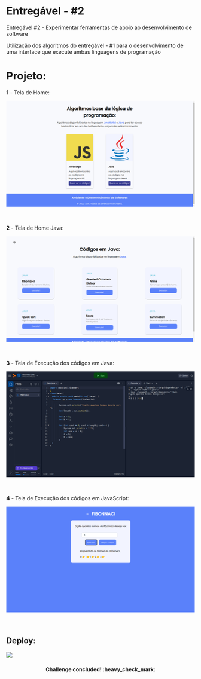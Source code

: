 # Entregável - #2
Entregável #2 - Experimentar ferramentas de apoio ao desenvolvimento de software

<p>Utilização dos algoritmos do entregável - #1 para o desenvolvimento de uma interface que execute ambas linguagens de programação</p>

<h1>Projeto:</h1>

**1** - Tela de Home:
<p align="center"><img src="./assets/home.png"></p><br/>

**2** - Tela de Home Java:
<p align="center"><img src="./assets/homeJava.png"></p><br/>

**3** - Tela de Execução dos códigos em Java:
<p align="center"><img src="./assets/fibonnaciJava.png"></p><br/>

**4** - Tela de Execução dos códigos em JavaScript:
<p align="center"><img src="./assets/fibonnaci.png"></p><br/>

<h2>Deploy:</h2>

<a href="https://ambiente-software.vercel.app/"><img src="https://img.shields.io/static/v1?label=AMB&message=ENT-2&color=5a81fa&style=for-the-badge"/></a>

<h4 align="center">
   Challenge concluded! :heavy_check_mark:
</h4>
